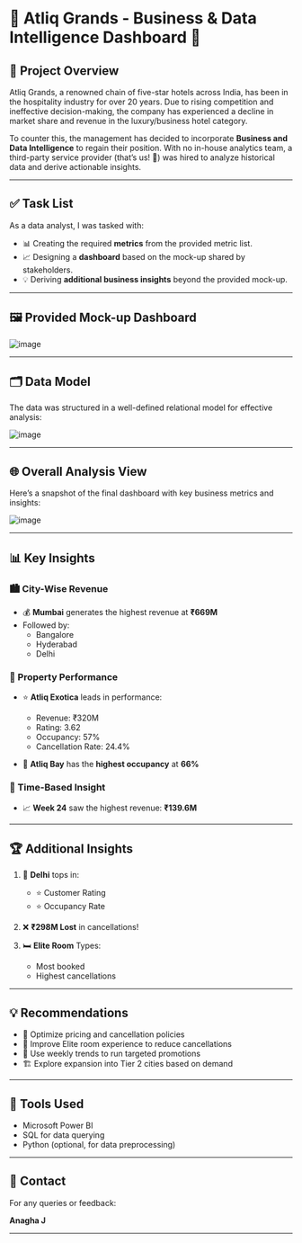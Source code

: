# 🏨 Atliq Grands - Business & Data Intelligence Dashboard 🚀

## 📘 Project Overview

Atliq Grands, a renowned chain of five-star hotels across India, has been in the hospitality industry for over 20 years. Due to rising competition and ineffective decision-making, the company has experienced a decline in market share and revenue in the luxury/business hotel category.

To counter this, the management has decided to incorporate **Business and Data Intelligence** to regain their position. With no in-house analytics team, a third-party service provider (that’s us! 🙌) was hired to analyze historical data and derive actionable insights.

---

## ✅ Task List

As a data analyst, I was tasked with:

- 📊 Creating the required **metrics** from the provided metric list.
- 📈 Designing a **dashboard** based on the mock-up shared by stakeholders.
- 💡 Deriving **additional business insights** beyond the provided mock-up.

---

## 🖼️ Provided Mock-up Dashboard

![image](https://github.com/user-attachments/assets/50fda6d2-095a-4429-9832-84a7e52203ca)

---

## 🗂️ Data Model

The data was structured in a well-defined relational model for effective analysis:

![image](https://github.com/user-attachments/assets/34f964ad-7b92-4d6a-bc0f-e39a64261ebb)

---

## 🌐 Overall Analysis View

Here’s a snapshot of the final dashboard with key business metrics and insights:

![image](https://github.com/user-attachments/assets/5882098a-87c3-4058-8cb9-768775ac2cfe)

---

## 📊 Key Insights

### 🏙️ City-Wise Revenue
- 💰 **Mumbai** generates the highest revenue at **₹669M**
- Followed by:
  - Bangalore
  - Hyderabad
  - Delhi

### 🏨 Property Performance
- ⭐ **Atliq Exotica** leads in performance:
  - Revenue: ₹320M
  - Rating: 3.62
  - Occupancy: 57%
  - Cancellation Rate: 24.4%

- 🌊 **Atliq Bay** has the **highest occupancy** at **66%**

### 📅 Time-Based Insight
- 📈 **Week 24** saw the highest revenue: **₹139.6M**

---

## 🏆 Additional Insights

1. 🏢 **Delhi** tops in:
   - ⭐ Customer Rating
   - ⭐ Occupancy Rate

2. ❌ **₹298M Lost** in cancellations!

3. 🛏️ **Elite Room** Types:
   - Most booked
   - Highest cancellations

---

## 💡 Recommendations

- 🎯 Optimize pricing and cancellation policies
- 🌟 Improve Elite room experience to reduce cancellations
- 📆 Use weekly trends to run targeted promotions
- 🏗️ Explore expansion into Tier 2 cities based on demand

---

## 🔧 Tools Used

- Microsoft Power BI 
- SQL for data querying
- Python (optional, for data preprocessing)

---

## 📩 Contact

For any queries or feedback:

**Anagha J**  

---
